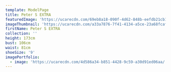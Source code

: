 ```yaml
---
template: ModelPage
title: Peter S EXTRA
featuredImage: 'https://ucarecdn.com/69eb8a18-090f-4d62-848b-eefdb21cb178/'
imageThumbnail: 'https://ucarecdn.com/a33a7876-7f41-4134-a5ce-23a68fcaf8c5/'
firstName: Peter S EXTRA
collection: ''
height: 173cm
bust: 106cm
waist: 81cm
shoeSize: '9'
imagePortfolio:
  - image: 'https://ucarecdn.com/4d586a34-b851-4428-9c59-a30d91ed06aa/'
---
```


